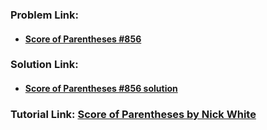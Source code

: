 ### **Problem Link:**

- #### [Score of Parentheses #856](https://leetcode.com/problems/score-of-parentheses/)

### **Solution Link:**

- #### [Score of Parentheses #856 solution](https://github.com/thepranaygupta/Data-Structures-and-Algorithms/blob/main/2.%20Stack/LeetCode%20Qs/12.%20Score%20of%20Parentheses%20%23856/Solution.java)

### **Tutorial Link:** [Score of Parentheses by Nick White](https://youtu.be/jfmJusJ0qKM)
